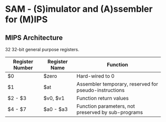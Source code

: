 # SAM - (S)imulator and (A)ssembler for (M)IPS

## MIPS Architecture

32 32-bit general purpose registers.

| Register Number | Register Name | Function | 
| ---             | ---           | ---      |
| $0              | $zero         | Hard-wired to 0 | 
| $1              | $at           | Assembler temporary, reserved for pseudo-instructions | 
| $2 - $3         | $v0, $v1      | Function return values |
| $4 - $7         | $a0 - $a3     | Function parameters, not preserved by sub-programs | 


